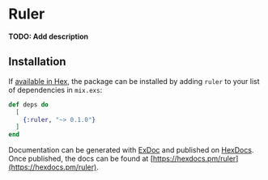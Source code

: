 # Ruler

**TODO: Add description**

## Installation

If [available in Hex](https://hex.pm/docs/publish), the package can be installed
by adding `ruler` to your list of dependencies in `mix.exs`:

```elixir
def deps do
  [
    {:ruler, "~> 0.1.0"}
  ]
end
```

Documentation can be generated with [ExDoc](https://github.com/elixir-lang/ex_doc)
and published on [HexDocs](https://hexdocs.pm). Once published, the docs can
be found at [https://hexdocs.pm/ruler](https://hexdocs.pm/ruler).

